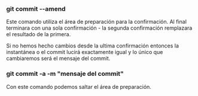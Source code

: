 ### git commit --amend
Este comando utiliza el área de preparación para la confirmación. Al final terminara con una sola confirmación - la segunda confirmación remplazara el resultado de la primera.

Si no hemos hecho cambios desde la ultima confirmación entonces la instantánea o el commit lucirá exactamente igual y lo único que cambiaremos será el mensaje del commit.

### git commit -a -m "mensaje del commit"
Con este comando podemos saltar el área de preparación.
